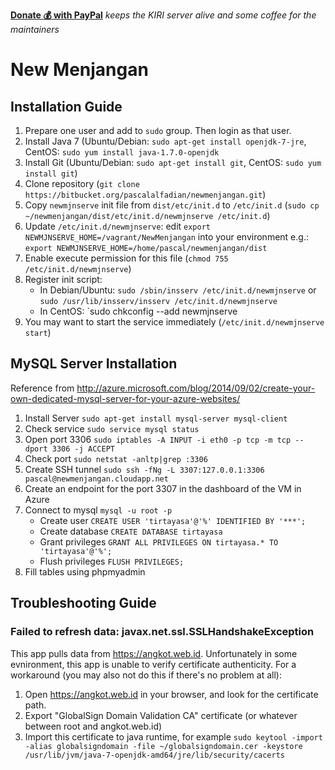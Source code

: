 **[Donate :moneybag: with PayPal](https://www.paypal.com/cgi-bin/webscr?cmd=_s-xclick&hosted_button_id=WKWS26A57WHJG)**
_keeps the KIRI server alive and some coffee for the maintainers_

# New Menjangan #

## Installation Guide ##

1. Prepare one user and add to `sudo` group. Then login as that user.
2. Install Java 7 (Ubuntu/Debian: `sudo apt-get install openjdk-7-jre`, CentOS: `sudo yum install java-1.7.0-openjdk`
3. Install Git (Ubuntu/Debian: `sudo apt-get install git`, CentOS: `sudo yum install git`)
4. Clone repository (`git clone https://bitbucket.org/pascalalfadian/newmenjangan.git`)
5. Copy `newmjnserve` init file from `dist/etc/init.d` to `/etc/init.d` (`sudo cp ~/newmenjangan/dist/etc/init.d/newmjnserve /etc/init.d`)
6. Update `/etc/init.d/newmjnserve`: edit `export NEWMJNSERVE_HOME=/vagrant/NewMenjangan` into your environment e.g.: `export NEWMJNSERVE_HOME=/home/pascal/newmenjangan/dist`
7. Enable execute permission for this file (`chmod 755 /etc/init.d/newmjnserve`)
8. Register init script:
    * In Debian/Ubuntu: `sudo /sbin/insserv /etc/init.d/newmjnserve` or `sudo /usr/lib/insserv/insserv /etc/init.d/newmjnserve`
    * In CentOS: `sudo chkconfig --add newmjnserve
9. You may want to start the service immediately (`/etc/init.d/newmjnserve start`)

## MySQL Server Installation ##

Reference from http://azure.microsoft.com/blog/2014/09/02/create-your-own-dedicated-mysql-server-for-your-azure-websites/

1. Install Server `sudo apt-get install mysql-server mysql-client`
2. Check service `sudo service mysql status`
3. Open port 3306 `sudo iptables -A INPUT -i eth0 -p tcp -m tcp --dport 3306 -j ACCEPT`
4. Check port `sudo netstat -anltp|grep :3306`
5. Create SSH tunnel `sudo ssh -fNg -L 3307:127.0.0.1:3306 pascal@newmenjangan.cloudapp.net`
6. Create an endpoint for the port 3307 in the dashboard of the VM in Azure
7. Connect to mysql `mysql -u root -p`
    * Create user `CREATE USER 'tirtayasa'@'%' IDENTIFIED BY '***';`
    * Create database `CREATE DATABASE tirtayasa`
    * Grant privileges `GRANT ALL PRIVILEGES ON tirtayasa.* TO 'tirtayasa'@'%';`
    * Flush privileges `FLUSH PRIVILEGES;`
8. Fill tables using phpmyadmin

## Troubleshooting Guide ##

### Failed to refresh data: javax.net.ssl.SSLHandshakeException ###

This app pulls data from <https://angkot.web.id>. Unfortunately in some evnironment, this app is unable to verify certificate authenticity. For a workaround (you may also not do this if there's no problem at all):

1. Open <https://angkot.web.id> in your browser, and look for the certificate path.
2. Export "GlobalSign Domain Validation CA" certificate (or whatever between root and angkot.web.id)
3. Import this certificate to java runtime, for example `sudo keytool -import -alias globalsigndomain -file ~/globalsigndomain.cer -keystore /usr/lib/jvm/java-7-openjdk-amd64/jre/lib/security/cacerts`
